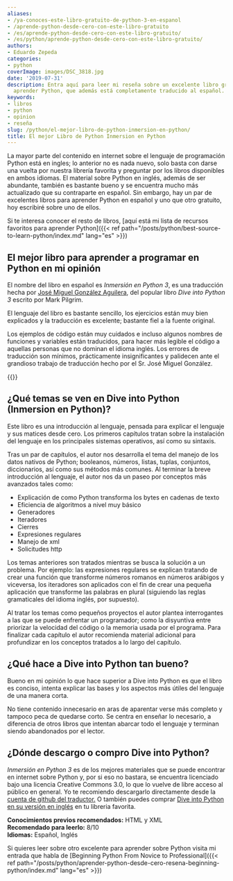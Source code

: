 ```yaml
---
aliases:
- /ya-conoces-este-libro-gratuito-de-python-3-en-espanol
- /aprende-python-desde-cero-con-este-libro-gratuito
- /es/aprende-python-desde-cero-con-este-libro-gratuito/
- /es/python/aprende-python-desde-cero-con-este-libro-gratuito/
authors:
- Eduardo Zepeda
categories:
- python
coverImage: images/DSC_3818.jpg
date: '2019-07-31'
description: Entra aquí para leer mi reseña sobre un excelente libro gratuito para
  aprender Python, que además está completamente traducido al español.
keywords:
- libros
- python
- opinion
- reseña
slug: /python/el-mejor-libro-de-python-inmersion-en-python/
title: El mejor Libro de Python Inmersion en Python
---
```


La mayor parte del contenido en internet sobre el lenguaje de programación Python está en ingles; lo anterior no es nada nuevo, solo basta con darse una vuelta por nuestra librería favorita y preguntar por los libros disponibles en ambos idiomas. El material sobre Python en inglés, además de ser abundante, también es bastante bueno y se encuentra mucho más actualizado que su contraparte en español. Sin embargo, hay un par de excelentes libros para aprender Python en español y uno que otro gratuito, hoy escribiré sobre uno de ellos.

Si te interesa conocer el resto de libros, [aquí está mi lista de recursos favoritos para aprender Python]({{< ref path="/posts/python/best-source-to-learn-python/index.md" lang="es" >}})

## El mejor libro para aprender a programar en Python en mi opinión

El nombre del libro en español es _Inmersión en Python 3_, es una traducción hecha por [José Miguel González Aguilera](http://www.jmgaguilera.com/), del popular libro _Dive into Python 3_ escrito por Mark Pilgrim.

El lenguaje del libro es bastante sencillo, los ejercicios están muy bien explicados y la traducción es excelente; bastante fiel a la fuente original. 

Los ejemplos de código están muy cuidados e incluso algunos nombres de funciones y variables están traducidos, para hacer más legible el código a aquellas personas que no dominan el idioma inglés. Los errores de traducción son mínimos, prácticamente insignificantes y palidecen ante el grandioso trabajo de traducción hecho por el Sr. José Miguel González.

{{<ad>}}

## ¿Qué temas se ven en Dive into Python (Inmersion en Python)?

Este libro es una introducción al lenguaje, pensada para explicar el lenguaje y sus matices desde cero. Los primeros capítulos tratan sobre la instalación del lenguaje en los principales sistemas operativos, así como su sintaxis. 

Tras un par de capítulos, el autor nos desarrolla el tema del manejo de los datos nativos de Python; booleanos, números, listas, tuplas, conjuntos, diccionarios, así como sus métodos más comunes. Al terminar la breve introducción al lenguaje, el autor nos da un paseo por conceptos más avanzados tales como:

- Explicación de como Python transforma los bytes en cadenas de texto
- Eficiencia de algoritmos a nivel muy básico
- Generadores
- Iteradores
- Cierres
- Expresiones regulares
- Manejo de xml
- Solicitudes http

Los temas anteriores son tratados mientras se busca la solución a un problema. Por ejemplo: las expresiones regulares se explican tratando de crear una función que transforme números romanos en números arábigos y viceversa, los iteradores son aplicados con el fin de crear una pequeña aplicación que transforme las palabras en plural (siguiendo las reglas gramaticales del idioma inglés, por supuesto). 

Al tratar los temas como pequeños proyectos el autor plantea interrogantes a las que se puede enfrentar un programador; como la disyuntiva entre priorizar la velocidad del código o la memoria usada por el programa. Para finalizar cada capítulo el autor recomienda material adicional para profundizar en los conceptos tratados a lo largo del capítulo.

## ¿Qué hace a Dive into Python tan bueno?

Bueno en mi opinión lo que hace superior a Dive into Python es que el libro es conciso, intenta explicar las bases y los aspectos más útiles del lenguaje de una manera corta. 

No tiene contenido innecesario en aras de aparentar verse más completo y tampoco peca de quedarse corto. Se centra en enseñar lo necesario, a diferencia de otros libros que intentan abarcar todo el lenguaje y terminan siendo abandonados por el lector.

## ¿Dónde descargo o compro Dive into Python?

_Inmersión en Python 3_ es de los mejores materiales que se puede encontrar en internet sobre Python y, por si eso no bastara, se encuentra licenciado bajo una licencia Creative Commons 3.0, lo que lo vuelve de libre acceso al público en general. Yo te recomiendo descargarlo directamente desde la [cuenta de github del traductor.](https://github.com/jmgaguilera/inmersionenpython3) O también puedes comprar [Dive into Python en su versión en inglés](https://amzn.to/4oinuzN#?) en tu libreria favorita.

****Conocimientos previos recomendados:**** HTML y XML  
**Recomendado para leerlo:** 8/10  
**Idiomas:** Español, Inglés

Si quieres leer sobre otro excelente para aprender sobre Python visita mi entrada que habla de [Beginning Python From Novice to Professional]({{< ref path="/posts/python/aprender-python-desde-cero-resena-beginning-python/index.md" lang="es" >}})